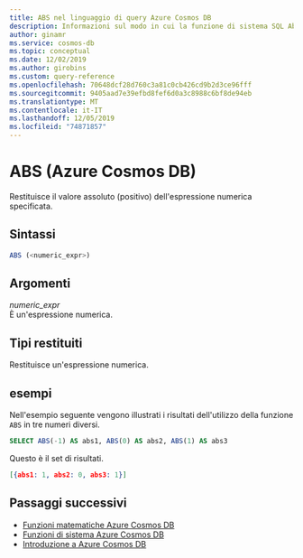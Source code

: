 ```yaml
---
title: ABS nel linguaggio di query Azure Cosmos DB
description: Informazioni sul modo in cui la funzione di sistema SQL Absolute (ABS) in Azure Cosmos DB restituisce il valore positivo dell'espressione numerica specificata
author: ginamr
ms.service: cosmos-db
ms.topic: conceptual
ms.date: 12/02/2019
ms.author: girobins
ms.custom: query-reference
ms.openlocfilehash: 70648dcf28d760c3a81c0cb426cd9b2d3ce96fff
ms.sourcegitcommit: 9405aad7e39efbd8fef6d0a3c8988c6bf8de94eb
ms.translationtype: MT
ms.contentlocale: it-IT
ms.lasthandoff: 12/05/2019
ms.locfileid: "74871857"
---
```

# <a name="abs-azure-cosmos-db"></a>ABS (Azure Cosmos DB)
 Restituisce il valore assoluto (positivo) dell'espressione numerica specificata.  
  
## <a name="syntax"></a>Sintassi
  
```sql
ABS (<numeric_expr>)  
```  
  
## <a name="arguments"></a>Argomenti
  
*numeric_expr*  
   È un'espressione numerica.  
  
## <a name="return-types"></a>Tipi restituiti
  
  Restituisce un'espressione numerica.  
  
## <a name="examples"></a>esempi
  
  Nell'esempio seguente vengono illustrati i risultati dell'utilizzo della funzione `ABS` in tre numeri diversi.  
  
```sql
SELECT ABS(-1) AS abs1, ABS(0) AS abs2, ABS(1) AS abs3 
```  
  
 Questo è il set di risultati.  
  
```json
[{abs1: 1, abs2: 0, abs3: 1}]  
```  
  

## <a name="next-steps"></a>Passaggi successivi

- [Funzioni matematiche Azure Cosmos DB](sql-query-mathematical-functions.md)
- [Funzioni di sistema Azure Cosmos DB](sql-query-system-functions.md)
- [Introduzione a Azure Cosmos DB](introduction.md)
